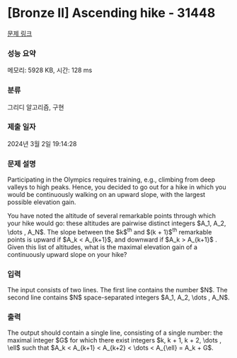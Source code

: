 # [Bronze II] Ascending hike - 31448 

[문제 링크](https://www.acmicpc.net/problem/31448) 

### 성능 요약

메모리: 5928 KB, 시간: 128 ms

### 분류

그리디 알고리즘, 구현

### 제출 일자

2024년 3월 2일 19:14:28

### 문제 설명

<p>Participating in the Olympics requires training, e.g., climbing from deep valleys to high peaks. Hence, you decided to go out for a hike in which you would be continuously walking on an upward slope, with the largest possible elevation gain.</p>

<p>You have noted the altitude of several remarkable points through which your hike would go: these altitudes are pairwise distinct integers $A_1, A_2, \dots , A_N$. The slope between the $k$<sup>th</sup> and $(k + 1)$<sup>th</sup> remarkable points is upward if $A_k < A_{k+1}$, and downward if $A_k > A_{k+1}$ . Given this list of altitudes, what is the maximal elevation gain of a continuously upward slope on your hike?</p>

### 입력 

 <p>The input consists of two lines. The first line contains the number $N$. The second line contains $N$ space-separated integers $A_1, A_2, \dots , A_N$.</p>

### 출력 

 <p>The output should contain a single line, consisting of a single number: the maximal integer $G$ for which there exist integers $k, k + 1, k + 2, \dots , \ell$ such that $A_k < A_{k+1} < A_{k+2} < \dots < A_{\ell} = A_k + G$.</p>

